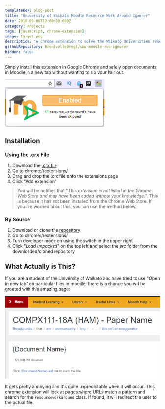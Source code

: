 ```yaml
---
templateKey: blog-post
title: "University of Waikato Moodle Resource Work Around Ignorer"
date: 2018-09-08T12:00:00.000Z
category: Projects
tags: [javascript, chrome-extension]
image: target.png
description: "A chrome extension to solve the Waikato Universities resource work around in Moodle."
githubRepository: brentvollebregt/uow-moodle-rwa-ignorer
hidden: false
---
```


Simply install this extension in Google Chrome and safely open documents in Moodle in a new tab without wanting to rip your hair out.

![Extension Popup](extension-popup.png)

## Installation
### Using the .crx File
1. Download the [.crx file](https://github.com/brentvollebregt/uow-moodle-rwa-ignorer/raw/master/uow-moodle-rwa-ignorer.crx)
2. Go to chrome://extensions/
3. Drag and drop the .crx file onto the extensions page
4. Click "Add extension"

> You will be notified that "*This extension is not listed in the Chrome Web Store and may have been added without your knowledge.*". This is because it has not been installed from the Chrome Web Store. If you are worried about this, you can use the method below.

### By Source
1. Download or clone the [repository](https://github.com/brentvollebregt/uow-moodle-rwa-ignorer)
2. Go to chrome://extensions/
3. Turn developer mode on using the switch in the upper right
4. Click "*Load unpacked*" on the top left and select the *src* folder from the downloaded/cloned repository

## What Actually is This?
If you are a student of the University of Waikato and have tried to use "Open in new tab" on particular files in moodle, there is a chance you will be greeted with this amazing page:

![Extension Popup](target.png)

It gets pretty annoying and it's quite unpredictable when it will occur. This chrome extension will look at pages where URLs match a pattern and search for the `resourceworkaround` class. If found, it will redirect the user to the actual file.
